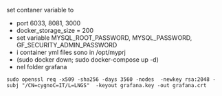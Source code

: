 set contaner variable to 

* port 6033, 8081, 3000
* docker_storage_size = 200
* set variable MYSQL_ROOT_PASSWORD, MYSQL_PASSWORD, GF_SECURITY_ADMIN_PASSWORD
* i container yml files sono in /opt/myprj
* (sudo docker down; sudo docker-compose up -d)
* nel folder grafana 
```
sudo openssl req -x509 -sha256 -days 3560 -nodes  -newkey rsa:2048 -subj "/CN=cygnoC=IT/L=LNGS"  -keyout grafana.key -out grafana.crt
```
